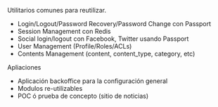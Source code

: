 Utilitarios comunes para reutilizar.

- Login/Logout/Password Recovery/Password Change con Passport
- Session Management con Redis
- Social login/logout con Facebook, Twitter usando Passport
- User Management (Profile/Roles/ACLs)
- Contents Management (content, content_type, category, etc)

Apliaciones

- Aplicación backoffice para la configuración general
- Modulos re-utilizables
- POC ó prueba de concepto (sitio de noticias)
